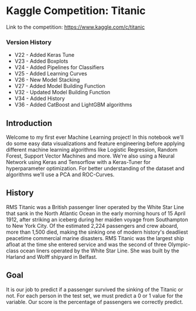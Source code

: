 # Kaggle Competition: Titanic

Link to the competition: https://www.kaggle.com/c/titanic

### Version History
* V22 - Added Keras Tune
* V23 - Added Boxplots
* V24 - Added Pipelines for Classifiers
* V25 - Added Learning Curves
* V26 - New Model Stacking
* V27 - Added Model Building Function
* V32 - Updated Model Building Function
* V34 - Added History
* V36 - Added CatBoost and LightGBM algorithms

## Introduction
Welcome to my first ever Machine Learning project!
In this notebook we'll do some easy data visualizations and feature engineering before applying different machine learning algorithms like Logistic Regression, Random Forest, Support Vector Machines and more. We're also using a Neural Network using Keras and Tensorflow with a Keras-Tuner for hyperparameter optimization. For better understanding of the dataset and algorithms we'll use a PCA and ROC-Curves.

## History
RMS Titanic was a British passenger liner operated by the White Star Line that sank in the North Atlantic Ocean in the early morning hours of 15 April 1912, after striking an iceberg during her maiden voyage from Southampton to New York City. Of the estimated 2,224 passengers and crew aboard, more than 1,500 died, making the sinking one of modern history's deadliest peacetime commercial marine disasters. RMS Titanic was the largest ship afloat at the time she entered service and was the second of three Olympic-class ocean liners operated by the White Star Line. She was built by the Harland and Wolff shipyard in Belfast.

## Goal
It is our job to predict if a passenger survived the sinking of the Titanic or not. For each person in the test set, we must predict a 0 or 1 value for the variable. Our score is the percentage of passengers we correctly predict.
